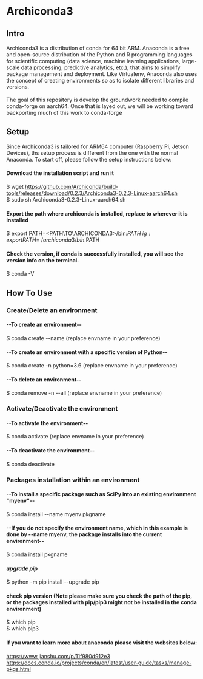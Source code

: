 # Archiconda3

## Intro

Archiconda3 is a distribution of conda for 64 bit ARM. Anaconda is a free and open-source distribution of the Python and R programming languages for scientific computing (data science, machine learning applications, large-scale data processing, predictive analytics, etc.), that aims to simplify package management and deployment. Like Virtualenv, Anaconda also uses the concept of creating environments so as to isolate different libraries and versions. \
 \
The goal of this repository is develop the groundwork needed to compile conda-forge on aarch64. Once that is layed out, we will be working toward backporting much of this work to conda-forge

## Setup

Since Archiconda3 is tailored for ARM64 computer (Raspberry Pi, Jetson Devices), ths setup process is different from the one with the normal Anaconda. To start off, please follow the setup instructions below:

#### Download the installation script and run it
$ wget https://github.com/Archiconda/build-tools/releases/download/0.2.3/Archiconda3-0.2.3-Linux-aarch64.sh \
$ sudo sh Archiconda3-0.2.3-Linux-aarch64.sh

#### Export the path where archiconda is installed, replace <PATH TO ARCHICONDA3> to wherever it is installed
$ export PATH=<PATH\TO\ARCHICONDA3>/bin:$PATH \
ig:  export PATH=~/archiconda3/bin:$PATH

#### Check the version, if conda is successfully installed, you will see the version info on the terminal.
$ conda -V

## How To Use

### Create/Delete an environment

#### --To create an environment--

$ conda create --name <envname> (replace envname in your preference)

#### --To create an environment with a specific version of Python--

$ conda create -n <envname> python=3.6 (replace envname in your preference)
 
#### --To delete an environment--

$ conda remove -n <envname> --all (replace envname in your preference)

### Activate/Deactivate the environment

#### --To activate the environment--

$ conda activate <envname> (replace envname in your preference)

#### --To deactivate the environment--

$ conda deactivate

### Packages installation within an environment

#### --To install a specific package such as SciPy into an existing environment "myenv"--

$ conda install --name myenv pkgname

#### --If you do not specify the environment name, which in this example is done by --name myenv, the package installs into the current environment--

$ conda install pkgname

#### ***upgrade pip***

$ python -m pip install --upgrade pip

#### check pip version (Note please make sure you check the path of the pip, or the packages installed with pip/pip3 might not be installed in the conda environment)

$ which pip \
$ which pip3
 
#### If you want to learn more about anaconda please visit the websites below:

https://www.jianshu.com/p/11f980d912e3 \
https://docs.conda.io/projects/conda/en/latest/user-guide/tasks/manage-pkgs.html

